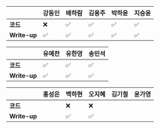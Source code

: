 |              | 강동인 | 배하람 | 김용주 | 박하윤 | 지승윤 |
| ------------ | ------ | ------ | ------ | ------ | ------|
| **코드**     |:x:|:white_check_mark:| :white_check_mark: |  ✅      |        ✅ |
| **Write-up** |✅|:white_check_mark:| :white_check_mark: |  ✅      |        ✅|

| 				| 유예찬 | 유한영 | 송민석 |
| ------------  | ------ | ------ | ------ |
| **코드** 	   |✅|✅ 		 |:white_check_mark:|
| **Write-up** |✅|✅		  |:white_check_mark:|

|              | 홍성은 | 백하현 | 오지혜 | 김기철 | 윤가영 |
| ------------ | ------ | ------ | ------ | ------ | ------------ |
| **코드**     ||:x:| :x:  |        |        |
| **Write-up** ||:white_check_mark:| ✅  |        |        |

